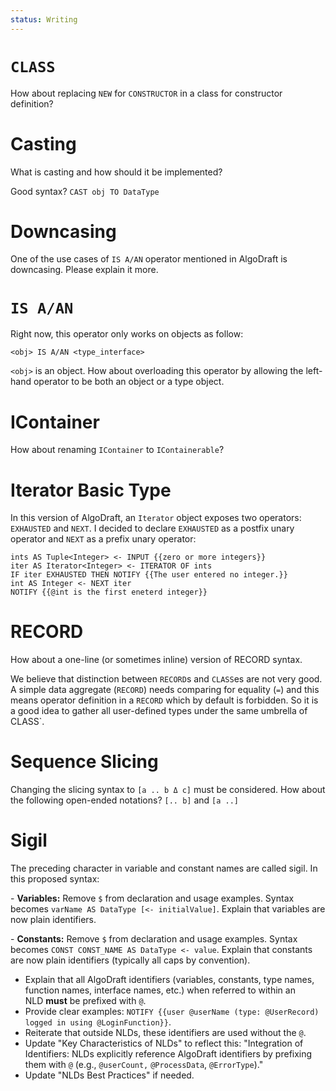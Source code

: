 ```yaml
---
status: Writing
---
```

# `CLASS`

How about replacing `NEW` for `CONSTRUCTOR` in a class for constructor definition?

# Casting

What is casting and how should it be implemented?

Good syntax? `CAST obj TO DataType`

# Downcasing

One of the use cases of `IS A/AN` operator mentioned in AlgoDraft is downcasing. Please explain it more.

# `IS A/AN`

Right now, this operator only works on objects as follow:

```
<obj> IS A/AN <type_interface>
```

`<obj>` is an object. How about overloading this operator by allowing the left-hand operator to be both an object or a type object.

# IContainer

How about renaming `IContainer` to `IContainerable`?

# Iterator Basic Type

In this version of AlgoDraft, an `Iterator` object exposes two operators: `EXHAUSTED` and `NEXT`. I decided to declare `EXHAUSTED` as a postfix unary operator and `NEXT` as a prefix unary operator:

```
ints AS Tuple<Integer> <- INPUT {{zero or more integers}}
iter AS Iterator<Integer> <- ITERATOR OF ints
IF iter EXHAUSTED THEN NOTIFY {{The user entered no integer.}}
int AS Integer <- NEXT iter
NOTIFY {{@int is the first eneterd integer}}
```

# RECORD

How about a one-line (or sometimes inline) version of RECORD syntax.

We believe that distinction between `RECORD`s and `CLASS`es are not very good. A simple data aggregate (`RECORD`) needs comparing for equality (`=`) and this means operator definition in a `RECORD` which by default is forbidden. So it is a good idea to gather all user-defined types under the same umbrella of CLASS`.

# Sequence Slicing

Changing the slicing syntax to `[a .. b Δ c]` must be considered.
How about the following open-ended notations? `[.. b]` and `[a ..]`

# Sigil

The preceding character in variable and constant names are called sigil. In this proposed syntax:

- **Variables:** Remove `$` from declaration and usage examples. Syntax becomes `varName AS DataType [<- initialValue]`. Explain that variables are now plain identifiers. 

- **Constants:** Remove `$` from declaration and usage examples. Syntax becomes `CONST CONST_NAME AS DataType <- value`. Explain that constants are now plain identifiers (typically all caps by convention).

- Explain that all AlgoDraft identifiers (variables, constants, type names, function names, interface names, etc.) when referred to within an NLD **must** be prefixed with `@`. 
- Provide clear examples: `NOTIFY {{user @userName (type: @UserRecord) logged in using @LoginFunction}}`.
- Reiterate that outside NLDs, these identifiers are used without the `@`.
- Update "Key Characteristics of NLDs" to reflect this: "Integration of Identifiers: NLDs explicitly reference AlgoDraft identifiers by prefixing them with `@` (e.g., `@userCount,` `@ProcessData`, `@ErrorType`)."
- Update "NLDs Best Practices" if needed.

